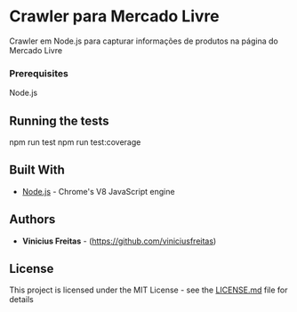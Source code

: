 # Crawler para Mercado Livre

Crawler em Node.js para capturar informações de produtos na página do Mercado Livre

### Prerequisites

Node.js

## Running the tests

npm run test
npm run test:coverage


## Built With

* [Node.js](https://nodejs.org/en/docs/) - Chrome's V8 JavaScript engine

## Authors

* **Vinicius Freitas** - (https://github.com/viniciusfreitas)

## License

This project is licensed under the MIT License - see the [LICENSE.md](LICENSE.md) file for details
